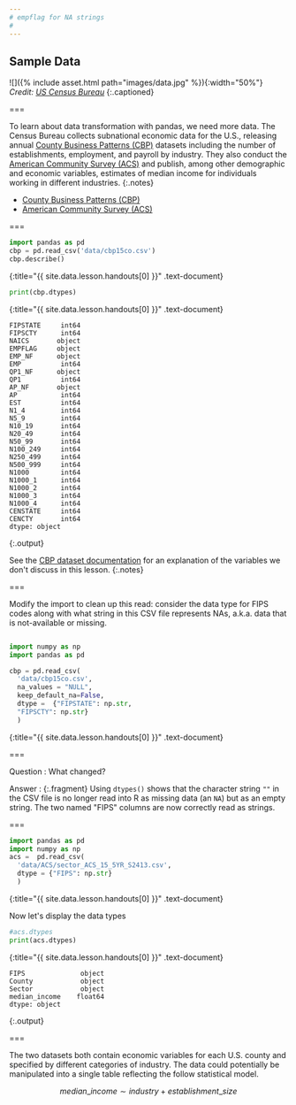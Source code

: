 ```yaml
---
# empflag for NA strings
#
---
```


## Sample Data  

![]({% include asset.html path="images/data.jpg" %}){:width="50%"}  
*Credit: [US Census Bureau](https://www.census.gov/programs-surveys/cbp.html)*
{:.captioned}

===

To learn about data transformation with pandas, we need more data. The Census
Bureau collects subnational economic data for the U.S., releasing annual [County
Business Patterns (CBP)] datasets including the number of establishments,
employment, and payroll by industry. They also conduct the [American Community
Survey (ACS)] and publish, among other demographic and economic variables, estimates of
median income for individuals working in different industries.
{:.notes}

- [County Business Patterns (CBP)]
- [American Community Survey (ACS)]

[County Business Patterns (CBP)]: https://www.census.gov/programs-surveys/cbp/data/datasets.html
[American Community Survey (ACS)]: https://www.census.gov/programs-surveys/acs/

===



~~~python
import pandas as pd
cbp = pd.read_csv('data/cbp15co.csv')
cbp.describe()
~~~
{:title="{{ site.data.lesson.handouts[0] }}" .text-document}



~~~python
print(cbp.dtypes)
~~~
{:title="{{ site.data.lesson.handouts[0] }}" .text-document}


~~~
FIPSTATE     int64
FIPSCTY      int64
NAICS       object
EMPFLAG     object
EMP_NF      object
EMP          int64
QP1_NF      object
QP1          int64
AP_NF       object
AP           int64
EST          int64
N1_4         int64
N5_9         int64
N10_19       int64
N20_49       int64
N50_99       int64
N100_249     int64
N250_499     int64
N500_999     int64
N1000        int64
N1000_1      int64
N1000_2      int64
N1000_3      int64
N1000_4      int64
CENSTATE     int64
CENCTY       int64
dtype: object
~~~
{:.output}


See the [CBP dataset documentation] for an explanation of the variables we don't
discuss in this lesson.
{:.notes}

[CBP dataset documentation]: https://www2.census.gov/programs-surveys/rhfs/cbp/technical%20documentation/2015_record_layouts/county_layout_2015.txt

===

Modify the import to clean up this read: consider the data type for FIPS codes
along with what string in this CSV file represents NAs, a.k.a. data that is
not-available or missing.



~~~python

import numpy as np
import pandas as pd

cbp = pd.read_csv(
  'data/cbp15co.csv',
  na_values = "NULL",
  keep_default_na=False,
  dtype =  {"FIPSTATE": np.str, 
  "FIPSCTY": np.str}
  )
~~~
{:title="{{ site.data.lesson.handouts[0] }}" .text-document}


===

Question
: What changed?

Answer
: {:.fragment} Using `dtypes()` shows that the character string `""` in the CSV
file is no longer read into R as missing data (an `NA`) but as an empty string.
The two named "FIPS" columns are now correctly read as strings.

===



~~~python
import pandas as pd
import numpy as np
acs =  pd.read_csv(
  'data/ACS/sector_ACS_15_5YR_S2413.csv',
  dtype = {"FIPS": np.str}
  )
~~~
{:title="{{ site.data.lesson.handouts[0] }}" .text-document}


Now let's display the data types



~~~python
#acs.dtypes
print(acs.dtypes)
~~~
{:title="{{ site.data.lesson.handouts[0] }}" .text-document}


~~~
FIPS              object
County            object
Sector            object
median_income    float64
dtype: object
~~~
{:.output}


===

The two datasets both contain economic variables for each U.S. county and
specified by different categories of industry. The data could potentially be
manipulated into a single table reflecting the follow statistical model.

$$
median\_income \sim industry + establishment\_size
$$
